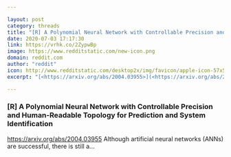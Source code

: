 ```yaml
---

layout: post
category: threads
title: "[R] A Polynomial Neural Network with Controllable Precision and Human-Readable Topology for Prediction and System Identification"
date: 2020-07-03 17:17:30
link: https://vrhk.co/2ZypwBp
image: https://www.redditstatic.com/new-icon.png
domain: reddit.com
author: "reddit"
icon: http://www.redditstatic.com/desktop2x/img/favicon/apple-icon-57x57.png
excerpt: "[<https://arxiv.org/abs/2004.03955>](<https://arxiv.org/abs/2004.03955>) Although artificial neural networks (ANNs) are successful, there is still a..."

---
```


### [R] A Polynomial Neural Network with Controllable Precision and Human-Readable Topology for Prediction and System Identification

[<https://arxiv.org/abs/2004.03955>](<https://arxiv.org/abs/2004.03955>) Although artificial neural networks (ANNs) are successful, there is still a...